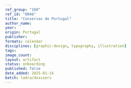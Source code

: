 ```yaml
---
ref_group: "160"
ref_id: "0046"
title: "Conservas de Portugal"
author_name:
year:
origin: Portugal
publisher:
formats: calendar
disciplines: [graphic-design, typography, illustration]
tags:
image_count:
layout: artifact
status: onboarding
published: false
date_added: 2025-01-14
batch: ladra/dossiers
---
```

